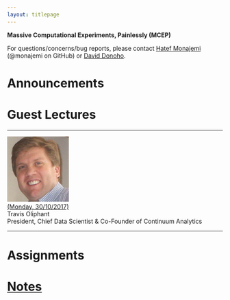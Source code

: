 ```yaml
---
layout: titlepage
---
```


**Massive Computational Experiments, Painlessly (MCEP)**

For questions/concerns/bug reports, please contact [Hatef Monajemi](http://web.stanford.edu/~monajemi/) (@monajemi on GitHub) or [David Donoho](https://profiles.stanford.edu/david-donoho).


# [](#announcements)Announcements

# [](#guest_lectures) Guest Lectures


---

<div class="speaker-wrap">
    <div class="speakerphoto">
    <img style="vertical-align:center;" src="assets/img/travis_oliphant.jpg">
    </div>
    <div class="card">
        <a class="talkdate" href="./travis_lecture"> (Monday, 30/10/2017)</a> <br>
        <span class="speaker">Travis Oliphant</span> <br>
        <span class="speakerposition">President, Chief Data Scientist & Co-Founder of Continuum Analytics</span>
    </div>
</div>

---


# [](#hw)Assignments

# [Notes](notes)




